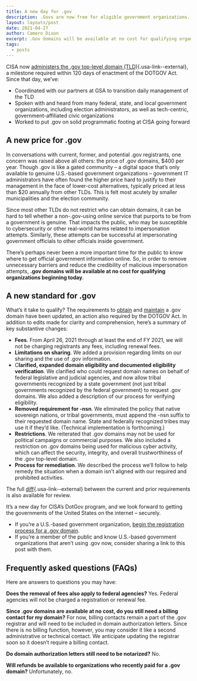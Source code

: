```yaml
---
title: A new day for .gov
description: .Govs are now free for eligible government organizations.
layout: layouts/post
date: 2021-04-27
author: Camero Dixon
excerpt: .Gov domains will be available at no cost for qualifying organizations beginning today.
tags:
  - posts
---
```


CISA now [administers the .gov top-level domain (TLD)](https://www.iana.org/domains/root/db/gov.html){.usa-link--external}, a milestone required within 120 days of enactment of the DOTGOV Act. Since that day, we’ve:

- Coordinated with our partners at GSA to transition daily management of the TLD
- Spoken with and heard from many federal, state, and local government organizations, including election administrators, as well as tech-centric, government-affiliated civic organizations
- Worked to put .gov on solid programmatic footing at CISA going forward

## A new price for .gov

In conversations with current, former, and potential .gov registrants, one concern was raised above all others: the price of .gov domains, $400 per year. Though .gov is like a gated community – a digital space that’s only available to genuine U.S.-based government organizations – government IT administrators have often found the higher price hard to justify to their management in the face of lower-cost alternatives, typically priced at less than $20 annually from other TLDs. This is felt most acutely by smaller municipalities and the election community.

Since most other TLDs do not restrict who can obtain domains, it can be hard to tell whether a non-.gov-using online service that purports to be from a government is genuine. That impacts the public, who may be susceptible to cybersecurity or other real-world harms related to impersonation attempts. Similarly, these attempts can be successful at impersonating government officials to other officials inside government.

There’s perhaps never been a more important time for the public to know where to get official government information online. So, in order to remove unnecessary barriers and reduce the credibility of malicious impersonation attempts, **.gov domains will be available at no cost for qualifying organizations beginning today**.

## A new standard for .gov

What’s it take to qualify? The requirements to [obtain](../../domains/eligibility) and [maintain](../../domains/requirements) a .gov domain have been updated, an action also required by the DOTGOV Act. In addition to edits made for clarity and comprehension, here’s a summary of key substantive changes:

- **Fees**. From April 26, 2021 through at least the end of FY 2021, we will not be charging registrants any fees, including renewal fees.
- **Limitations on sharing**. We added a provision regarding limits on our sharing and the use of .gov information.
- C**larified, expanded domain eligibility and documented eligibility verification**. We clarified who could request domain names on behalf of federal legislative and judicial agencies, and now allow tribal governments recognized by a state government (not just tribal governments recognized by the federal government) to request .gov domains. We also added a description of our process for verifying eligibility.
- **Removed requirement for -nsn**. We eliminated the policy that native sovereign nations, or tribal governments, must append the -nsn suffix to their requested domain name. State and federally recognized tribes may use it if they’d like. (Technical implementation is forthcoming.)
- **Restrictions**. We reiterated that .gov domains may not be used for political campaigns or commercial purposes. We also included a restriction on .gov domains being used for malicious cyber activity, which can affect the security, integrity, and overall trustworthiness of the .gov top-level domain.
- **Process for remediation**. We described the process we’ll follow to help remedy the situation when a domain isn’t aligned with our required and prohibited activities.

The full [diff](https://github.com/cisagov/dotgov-home/commit/b1dfd07cfbcf921ecdffc0770df5c299e14eb620#diff-a58efcd1362468ba1e4223bbe7589f3bc04d07eca0fe0070e5f4bc488ac5c744){.usa-link--external} between the current and prior requirements is also available for review.

It’s a new day for CISA’s DotGov program, and we look forward to getting the governments of the United States on the internet – securely.

- If you’re a U.S.-based government organization, [begin the registration process for a .gov domain](../../domains/before).
- If you’re a member of the public and know U.S.-based government organizations that aren’t using .gov now, consider sharing a link to this post with them.

## Frequently asked questions (FAQs)

Here are answers to questions you may have:

**Does the removal of fees also apply to federal agencies?**
Yes. Federal agencies will not be charged a registration or renewal fee.

**Since .gov domains are available at no cost, do you still need a billing contact for my domain?**
For now, billing contacts remain a part of the .gov registrar and will need to be included in domain authorization letters. Since there is no billing function, however, you may consider it like a second administrative or technical contact. We anticipate updating the registrar soon so it doesn’t require a billing contact.

**Do domain authorization letters still need to be notarized?**
No.

**Will refunds be available to organizations who recently paid for a .gov domain?**
Unfortunately, no.


